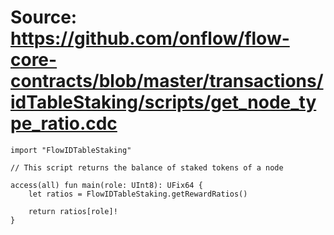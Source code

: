 # Source: https://github.com/onflow/flow-core-contracts/blob/master/transactions/idTableStaking/scripts/get_node_type_ratio.cdc

```
import "FlowIDTableStaking"

// This script returns the balance of staked tokens of a node

access(all) fun main(role: UInt8): UFix64 {
    let ratios = FlowIDTableStaking.getRewardRatios()

    return ratios[role]!
}
```